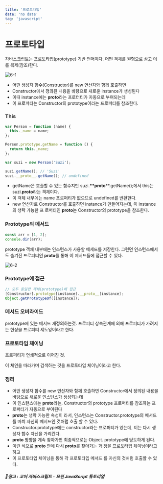 ```yaml
---
title: '프로토타입'
date: 'no date'
tag: 'javascript'
---
```


# 프로토타입

자바스크립트는 프로토타입(prototype) 기반 언어이다.
어떤 객체를 원형으로 삼고 이를 복제(참조)한다.

![6-1](https://user-images.githubusercontent.com/60374596/185746550-a60c2275-2cce-4015-abad-f6c42c9a1132.png)

- 어떤 생성자 함수(Constructor)를 new 연산자와 함께 호출하면
- Constructor에서 정의된 내용을 바탕으로 새로운 instance가 생성된다
- 이때 instance에는 **proto**라는 프로터티가 자동으로 부여되는데
- 이 프로퍼티는 Constructor의 prototype이라는 프로퍼티를 참조한다.

### This

```js
var Person = function (name) {
  this._name = name;
};

Person.prototype.getName = function () {
  return this._name;
};

var suzi = new Person('Suzi');

suzi.getName(); // 'Suzi'
suzi.__proto__.getName(); // undefined
```

- getName은 호출할 수 있는 함수지만
  suzi.**\*\*proto**\*\*.getName();에서 this는 suzi.**proto**라는 객체이다.
- 이 객체 내부에는 name 프로퍼티가 없으므로 undefined를 반환한다.
- new 연산자로 Constructor를 호출하면 instance가 만들어지는데, 이 instance의 생략 가능한 프 로퍼티인 **proto**는 Constructor의 prototype을 참조한다.

### Prototype의 메서드

```js
const arr = [1, 2];
console.dir(arr);
```

prototype 객체 내부에는 인스턴스가 사용할 메세드를 저장한다.
그런면 인스턴스에서도 숨겨진 프로퍼티인 **proto**를 통해 이 메서드들에 접근할 수 있다.

![6-2](https://user-images.githubusercontent.com/60374596/185746546-3d67d490-b500-4742-a950-fb8925cc801b.png)

### Prototype에 접근

```js
// 모두 동일한 객체(prototype)에 접근
[Constructor].prototype[instance].__proto__[instance];
Object.getPrototypeOf([instance]);
```

### 메서드 오버라이드

prototype에 있는 메서드 재정의하는것.
프로퍼티 상속관계에 의해 프로퍼티가 가려지는 현상을 프로퍼티 섀도잉이라고 한다.

### 프로토타입 체이닝

프로퍼티가 연쇄적으로 이어진 것.

이 체인을 따라가며 검색하는 것을 프로토타입 체이닝이라고 한다.

### 정리

- 어떤 생성자 함수를 new 연산자와 함께 호출하면 Constructor에서 정의된 내용을 바탕으로 새로운 인스턴스가 생성되는데
- 이 인스턴스에는 **proto**라는, Constructor의 prototype 프로퍼티를 참조하는 프로퍼티가 자동으로 부여된다
- **proto**는 생략 가능한 속성이 라서, 인스턴스는 Constructor.prototype의 메서드를 마치 자신의 메서드인 것처럼 호출 할 수 있다.
- Constructor.prototype에는 constructor라는 프로퍼티가 있는데, 이는 다시 생성자 함수 자신을 가리킨다.
- **proto** 방향을 계속 찾아가면 최종적으로는 Object. prototype에 당도하게 된다.
- 이런 식으로 **proto** 안에 다시 **proto**를 찾아가는 과 정을 프로토타입 체이닝이라고 하고
- 이 프로토타입 체이닝을 통해 각 프로토타입 메서드 를 자신의 것처럼 호출할 수 있다.

##### 📔참고 : 코어 자바스크립트 - 모던 JavaScript 튜토리얼
